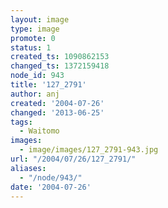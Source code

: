 ```yaml
---
layout: image
type: image
promote: 0
status: 1
created_ts: 1090862153
changed_ts: 1372159418
node_id: 943
title: '127_2791'
author: anj
created: '2004-07-26'
changed: '2013-06-25'
tags:
  - Waitomo
images:
  - image/images/127_2791-943.jpg
url: "/2004/07/26/127_2791/"
aliases:
  - "/node/943/"
date: '2004-07-26'
---
```


